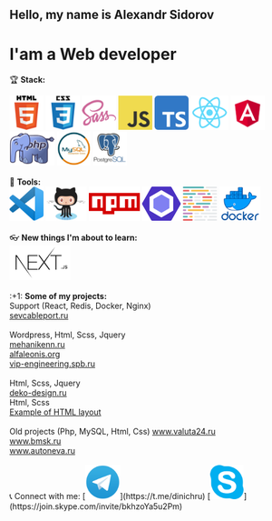 ## Hello, my name is Alexandr Sidorov
# I'am a Web developer  

🏆 <b>Stack:</b>  
<div> 
<img src="./src/assets/images/html5.png"  height="60" alt="HTML5">
<img src="./src/assets/images/css3.png"  height="60" alt="CSS3">
<img src="./src/assets/images/sass.png"  height="60" alt="SASS">
<img src="./src/assets/images/js.png"  height="60" alt="JS">
<img src="./src/assets/images/ts.png"  height="60" alt="TypeScript">
<img src="./src/assets/images/react.png"  height="60" alt="React">
<img src="./src/assets/images/angular.svg"  height="60" alt="Angular">
<img src="./src/assets/images/php.png"  height="60" alt="PHP">
<img src="./src/assets/images/mysql.jpg"  height="60" alt="MySQL">
<img src="./src/assets/images/postgresql.png"  height="60" alt="PostgreSQL">
</div>  
<br/>  
🔨 <b>Tools:</b>
<div> 
<img src="./src/assets/images/vscode.png"  height="60" alt="VSCode">
<img src="./src/assets/images/github.png"  height="60" alt="GitHub">
<img src="./src/assets/images/npm.png"  height="60" alt="NPM">
<img src="./src/assets/images/eslint.svg"  height="60" alt="Eslint">
<img src="./src/assets/images/prettier.svg"  height="60" alt="Prettier">
<img src="./src/assets/images/docker.png"  height="60" alt="Docker">
</div> 
<br/>  
👓 <b>New things I'm about to learn:</b>  
<div> 
<img src="./src/assets/images/nextjs.png"  height="60" alt="NextJS">
</div> 
<br/>  
:+1: <b>Some of my projects:</b>  
<div>  
Support (React, Redis, Docker, Nginx)<br/>
<a href="https://sevcableport.ru/ru">sevcableport.ru</a><br/>
<br/>
Wordpress, Html, Scss, Jquery<br/>
<a href="http://mehanikenn.ru/">mehanikenn.ru</a><br/>
<a href="https://alfaleonis.org">alfaleonis.org</a><br/>
<a href="http://vip-engineering.spb.ru">vip-engineering.spb.ru</a><br/>
<br/>
Html, Scss, Jquery<br/>
<a href="http://deko-design.ru">deko-design.ru</a><br/>
Html, Scss<br/>  
<a href="https://thirsty-jones-488e18.netlify.app">Example of HTML layout</a><br/>
<br/>  
Old projects (Php, MySQL, Html, Css)  
<a href="https://www.valuta24.ru">www.valuta24.ru</a><br/>
<a href="https://www.bmsk.ru">www.bmsk.ru</a><br/>
<a href="http://www.autoneva.ru">www.autoneva.ru</a><br/>
<br/>
📞 Connect with me:  
[<img src="./src/assets/images/telegramm.png"  height="60" alt="Telegramm">](https://t.me/dinichru) 
[<img src="./src/assets/images/skype.png"  height="60" alt="Skype">](https://join.skype.com/invite/bkhzoYa5u2Pm) 
</div>  
